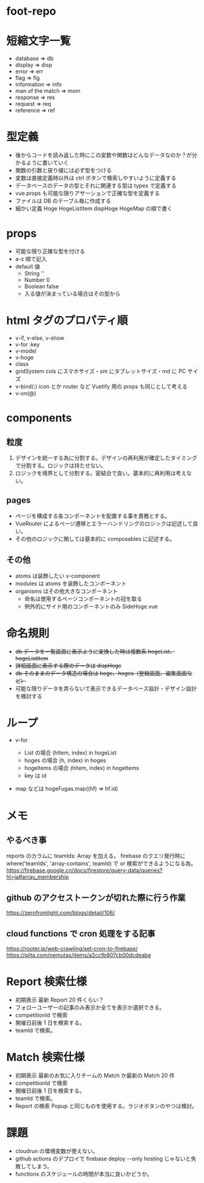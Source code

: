 # foot-repo

# 短縮文字一覧

- database => db
- display => disp
- error => err
- flag => flg
- information => info
- man of the match => mom
- response => res
- request => req
- reference => ref

# 型定義

- 後からコードを読み返した時にこの変数や関数はどんなデータなのか？が分かるように書いていく
- 関数の引数と戻り値には必ず型をつける
- 変数は直接定義時以外は ctrl ボタンで検索しやすいように定義する
- データベースのデータの型とそれに関連する型は types で定義する
- vue.props も可能な限りアサーションで正確な型を定義する
- ファイルは DB のテーブル毎に作成する
- 細かい定義 Hoge HogeListItem dispHoge HogeMap の順で書く

# props

- 可能な限り正確な型を付ける
- a-z 順で記入
- default 値
  - String ''
  - Number 0
  - Boolean false
  - 入る値が決まっている場合はその型から

# html タグのプロパティ順

- v-if, v-else, v-show
- v-for :key
- v-model
- v-hoge
- class
- gridSystem cols にスマホサイズ・sm にタブレットサイズ・md に PC サイズ
- v-bind(:) icon とか router など Vuetify 用の props も同じとして考える
- v-on(@)

# components

## 粒度

1. デザインを統一する為に分割する。デザインの再利用が確定したタイミングで分割する。ロジックは持たせない。
2. ロジックを境界として分割する。密結合で良い。基本的に再利用は考えない。

## pages

- ページを構成する各コンポーネントを配置する事を責務とする。
- VueRouter によるページ遷移とエラーハンドリングのロジックは記述して良い。
- その他のロジックに関しては基本的に composables に記述する。

## その他

- atoms は装飾したい v-component
- modules は atoms を装飾したコンポーネント
- organisms はその他大きなコンポーネント
  - 命名は使用するページコンポーネントの冠を取る
  - 例外的にサイド用のコンポーネントのみ SideHoge.vue

# 命名規則

- ~~db データを一覧画面に表示ように変換した時は複数系 hogeList、hogeListItem~~
- ~~詳細画面に表示する際のデータは dispHoge~~
- ~~db そのままのデータ構造の場合は hoge、hoges（登録画面、編集画面など）~~
- 可能な限りデータを弄らないで表示できるデータベース設計・デザイン設計を検討する

# ループ

- v-for

  - List の場合 (hItem, index) in hogeList
  - hoges の場合 (h, index) in hoges
  - hogeItems の場合 (hItem, index) in hogeItems
  - key は id

- map などは hogeFugas.map((hf) => hf.id)

# メモ

## やるべき事

reports のカラムに teamIds: Array を加える。
firebase のクエリ発行時に
where('teamIds', 'array-contains', teamId)
で or 検索ができるようになる為。
https://firebase.google.cn/docs/firestore/query-data/queries?hl=ja#array_membership

## github のアクセストークンが切れた際に行う作業

https://zerofromlight.com/blogs/detail/106/

## cloud functions で cron 処理をする記事

https://rooter.jp/web-crawling/set-cron-to-firebase/
https://qiita.com/nemutas/items/a2ccfb807cb00dcdeabe

# Report 検索仕様

- 初期表示 最新 Report 20 件くらい？
- フォローユーザーの記事のみ表示か全てを表示か選択できる。
- competitionId で検索
- 開催日前後 1 日を検索する。
- teamId で検索。

# Match 検索仕様

- 初期表示 最新のお気に入りチームの Match か最新の Match 20 件
- competitionId で検索
- 開催日前後 1 日を検索する。
- teamId で検索。
- Report の検索 Popup と同じものを使用する。ラジオボタンのやつは検討。

# 課題

- cloudrun の環境変数が使えない。
- github actions のデプロイで firebase deploy --only hosting じゃないと失敗してしまう。
- functions のスケジュールの時間が本当に良いかどうか。
